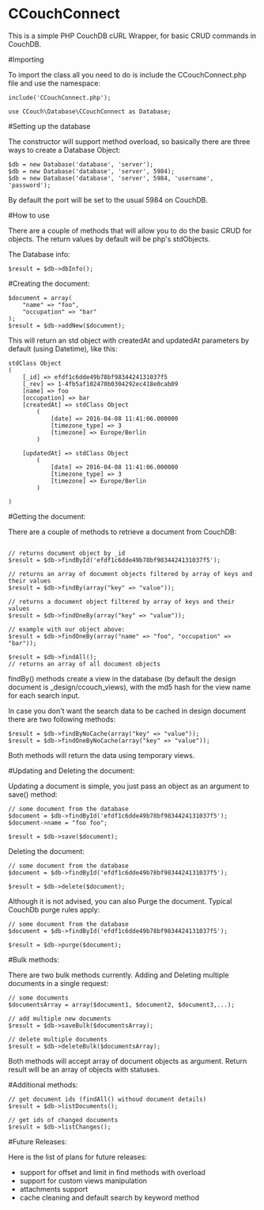 # CCouchConnect

This is a simple PHP CouchDB cURL Wrapper, for basic CRUD commands in CouchDB.

#Importing

To import the class all you need to do is include the CCouchConnect.php file and use the namespace:

```
include('CCouchConnect.php');

use CCouch\Database\CCouchConnect as Database;
```

#Setting up the database

The constructor will support method overload, so basically there are three ways to create a Database Object:
```
$db = new Database('database', 'server');
$db = new Database('database', 'server', 5984);
$db = new Database('database', 'server', 5984, 'username', 'password');
```
By default the port will be set to the usual 5984 on CouchDB. 

#How to use

There are a couple of methods that will allow you to do the basic CRUD for objects. The return values by default will be php's stdObjects.

The Database info:
```
$result = $db->dbInfo();
```

#Creating the document:
```
$document = array(
    "name" => "foo",
    "occupation" => "bar"
);
$result = $db->addNew($document);
```

This will return an std object with createdAt and updatedAt parameters by default (using Datetime), like this:
```
stdClass Object
(
    [_id] => efdf1c6dde49b78bf9834424131037f5
    [_rev] => 1-4fb5af102470b0304292ec418e0cab09
    [name] => foo
    [occupation] => bar
    [createdAt] => stdClass Object
        (
            [date] => 2016-04-08 11:41:06.000000
            [timezone_type] => 3
            [timezone] => Europe/Berlin
        )

    [updatedAt] => stdClass Object
        (
            [date] => 2016-04-08 11:41:06.000000
            [timezone_type] => 3
            [timezone] => Europe/Berlin
        )

)
```
#Getting the document:

There are a couple of methods to retrieve a document from CouchDB:

```

// returns document object by _id
$result = $db->findById('efdf1c6dde49b78bf9834424131037f5'); 

// returns an array of document objects filtered by array of keys and their values
$result = $db->findBy(array("key" => "value")); 

// returns a document object filtered by array of keys and their values
$result = $db->findOneBy(array("key" => "value")); 

// example with our object above:
$result = $db->findOneBy(array("name" => "foo", "occupation" => "bar"));

$result = $db->findAll(); 
// returns an array of all document objects

```
findBy() methods create a view in the database (by default the design document is _design/ccouch_views), with the md5 hash for the view name for each search input.

In case you don't want the search data to be cached in design document there are two following methods:

```
$result = $db->findByNoCache(array("key" => "value"));
$result = $db->findOneByNoCache(array("key" => "value"));
``` 
Both methods will return the data using temporary views.

#Updating and Deleting the document:

Updating a document is simple, you just pass an object as an argument to save() method:

```
// some document from the database
$document = $db->findById('efdf1c6dde49b78bf9834424131037f5');
$document->name = "foo foo";

$result = $db->save($document);
```

Deleting the document:
```
// some document from the database
$document = $db->findById('efdf1c6dde49b78bf9834424131037f5');

$result = $db->delete($document);
```

Although it is not advised, you can also Purge the document. Typical CouchDb purge rules apply:
```
// some document from the database
$document = $db->findById('efdf1c6dde49b78bf9834424131037f5');

$result = $db->purge($document);
```

#Bulk methods:

There are two bulk methods currently. Adding and Deleting multiple documents in a single request:

```
// some documents
$documentsArray = array($document1, $document2, $document3,...); 

// add multiple new documents
$result = $db->saveBulk($documentsArray);

// delete multiple documents
$result = $db->deleteBulk($documentsArray);
```
Both methods will accept array of document objects as argument. Return result will be an array of objects with statuses.


#Additional methods:

```
// get document ids (findAll() withoud document details)
$result = $db->listDocuments();

// get ids of changed documents
$result = $db->listChanges();
```

#Future Releases:

Here is the list of plans for future releases:

- support for offset and limit in find methods with overload
- support for custom views manipulation
- attachments support
- cache cleaning and default search by keyword method
